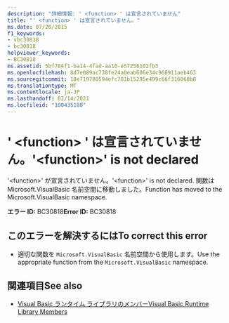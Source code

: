 ```yaml
---
description: "詳細情報: ' <function> ' は宣言されていません"
title: "' <function> ' は宣言されていません。"
ms.date: 07/20/2015
f1_keywords:
- vbc30818
- bc30818
helpviewer_keywords:
- BC30818
ms.assetid: 5bf784f1-ba14-4fad-aa10-e57256102fb3
ms.openlocfilehash: 8d7e089ac738fe24a0eab606e34c968911aeb463
ms.sourcegitcommit: 10e719780594efc781b15295e499c66f316068b8
ms.translationtype: MT
ms.contentlocale: ja-JP
ms.lasthandoff: 02/14/2021
ms.locfileid: "100435188"
---
```

# <a name="function-is-not-declared"></a><span data-ttu-id="b3fd7-103">' \<function> ' は宣言されていません。</span><span class="sxs-lookup"><span data-stu-id="b3fd7-103">'\<function>' is not declared</span></span>

<span data-ttu-id="b3fd7-104">'\<function>' が宣言されていません。</span><span class="sxs-lookup"><span data-stu-id="b3fd7-104">'\<function>' is not declared.</span></span> <span data-ttu-id="b3fd7-105">関数は Microsoft.VisualBasic 名前空間に移動しました。</span><span class="sxs-lookup"><span data-stu-id="b3fd7-105">Function has moved to the Microsoft.VisualBasic namespace.</span></span>  
  
 <span data-ttu-id="b3fd7-106">**エラー ID:** BC30818</span><span class="sxs-lookup"><span data-stu-id="b3fd7-106">**Error ID:** BC30818</span></span>  
  
## <a name="to-correct-this-error"></a><span data-ttu-id="b3fd7-107">このエラーを解決するには</span><span class="sxs-lookup"><span data-stu-id="b3fd7-107">To correct this error</span></span>  
  
- <span data-ttu-id="b3fd7-108">適切な関数を `Microsoft.VisualBasic` 名前空間から使用します。</span><span class="sxs-lookup"><span data-stu-id="b3fd7-108">Use the appropriate function from the `Microsoft.VisualBasic` namespace.</span></span>  
  
## <a name="see-also"></a><span data-ttu-id="b3fd7-109">関連項目</span><span class="sxs-lookup"><span data-stu-id="b3fd7-109">See also</span></span>

- [<span data-ttu-id="b3fd7-110">Visual Basic ランタイム ライブラリのメンバー</span><span class="sxs-lookup"><span data-stu-id="b3fd7-110">Visual Basic Runtime Library Members</span></span>](../language-reference/runtime-library-members.md)
